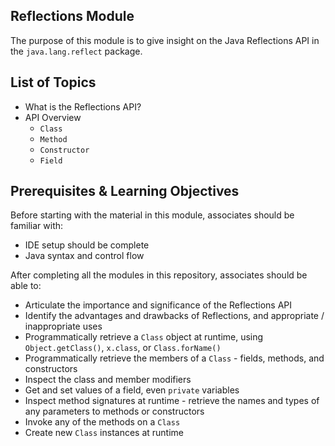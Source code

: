 ## Reflections Module

The purpose of this module is to give insight on the Java Reflections API in the
`java.lang.reflect` package.

## List of Topics
* What is the Reflections API?
* API Overview
  * `Class`
  * `Method`
  * `Constructor`
  * `Field`

## Prerequisites & Learning Objectives

Before starting with the material in this module, associates should be familiar with:
* IDE setup should be complete
* Java syntax and control flow

After completing all the modules in this repository, associates should be able to:
* Articulate the importance and significance of the Reflections API
* Identify the advantages and drawbacks of Reflections, and appropriate / inappropriate uses
* Programmatically retrieve a `Class` object at runtime, using `Object.getClass()`, `x.class`, or `Class.forName()`
* Programmatically retrieve the members of a `Class` - fields, methods, and constructors
* Inspect the class and member modifiers
* Get and set values of a field, even `private` variables
* Inspect method signatures at runtime - retrieve the names and types of any parameters to methods or constructors
* Invoke any of the methods on a `Class`
* Create new `Class` instances at runtime

